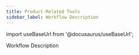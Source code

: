 ```yaml
---
title: Product-Related Tools
sidebar_label: Workflow Description
---
```


import useBaseUrl from '@docusaurus/useBaseUrl';

<span className="hero__title">Workflow Description</span>

<!-- ## Context {#context} -->

<!-- ## Industry Vocabulary {#vocabulary} -->

<!-- ## Workflow Details {#details} -->